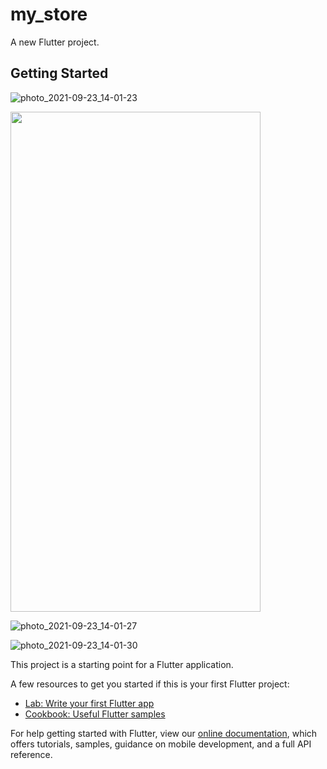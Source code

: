 # my_store

A new Flutter project.

## Getting Started

![photo_2021-09-23_14-01-23](https://user-images.githubusercontent.com/42090580/134498274-ccf344fd-7321-40ce-83ba-ee2a92537c0f.jpg)

 <img src="https://user-images.githubusercontent.com/42090580/134498274-ccf344fd-7321-40ce-83ba-ee2a92537c0f.jpg" width="400" height="800">

![photo_2021-09-23_14-01-27](https://user-images.githubusercontent.com/42090580/134498297-d50172ef-57c2-4da2-b41c-09f6225507e9.jpg)

![photo_2021-09-23_14-01-30](https://user-images.githubusercontent.com/42090580/134498300-cc9d0d6a-2d88-4ef1-83f7-3b3112921dde.jpg)

This project is a starting point for a Flutter application.

A few resources to get you started if this is your first Flutter project:

- [Lab: Write your first Flutter app](https://flutter.dev/docs/get-started/codelab)
- [Cookbook: Useful Flutter samples](https://flutter.dev/docs/cookbook)

For help getting started with Flutter, view our
[online documentation](https://flutter.dev/docs), which offers tutorials,
samples, guidance on mobile development, and a full API reference.
